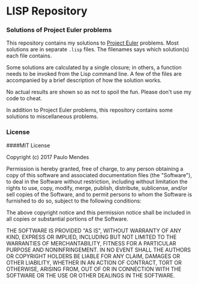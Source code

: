 # LISP Repository

### Solutions of Project Euler problems
This repository contains my solutions to [Project Euler](http://www.projecteuler.net) problems. Most solutions are in separate `.lisp` files.
The filenames says which solution(s) each file contains.

Some solutions are calculated by a single closure; in others, a function needs to be invoked from the Lisp command line. A few of the files are accompanied by a brief description of how the solution works.

No actual results are shown so as not to spoil the fun. Please don't use my code to cheat.

In addition to Project Euler problems, this repository contains some solutions to miscellaneous problems.

### License 
####MIT License

Copyright (c) 2017 Paulo Mendes

Permission is hereby granted, free of charge, to any person obtaining a copy
of this software and associated documentation files (the "Software"), to deal
in the Software without restriction, including without limitation the rights
to use, copy, modify, merge, publish, distribute, sublicense, and/or sell
copies of the Software, and to permit persons to whom the Software is
furnished to do so, subject to the following conditions:

The above copyright notice and this permission notice shall be included in all
copies or substantial portions of the Software.

THE SOFTWARE IS PROVIDED "AS IS", WITHOUT WARRANTY OF ANY KIND, EXPRESS OR
IMPLIED, INCLUDING BUT NOT LIMITED TO THE WARRANTIES OF MERCHANTABILITY,
FITNESS FOR A PARTICULAR PURPOSE AND NONINFRINGEMENT. IN NO EVENT SHALL THE
AUTHORS OR COPYRIGHT HOLDERS BE LIABLE FOR ANY CLAIM, DAMAGES OR OTHER
LIABILITY, WHETHER IN AN ACTION OF CONTRACT, TORT OR OTHERWISE, ARISING FROM,
OUT OF OR IN CONNECTION WITH THE SOFTWARE OR THE USE OR OTHER DEALINGS IN THE
SOFTWARE.
